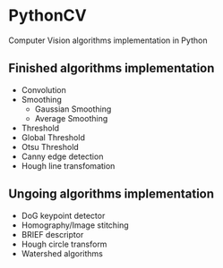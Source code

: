 # PythonCV
Computer Vision algorithms implementation in Python

## Finished algorithms implementation
* Convolution
* Smoothing
  * Gaussian Smoothing
  * Average Smoothing
* Threshold
 * Global Threshold
 * Otsu Threshold
* Canny edge detection
* Hough line transfomation
## Ungoing algorithms implementation
* DoG keypoint detector
* Homography/Image stitching
* BRIEF descriptor
* Hough circle transform
* Watershed algorithms
